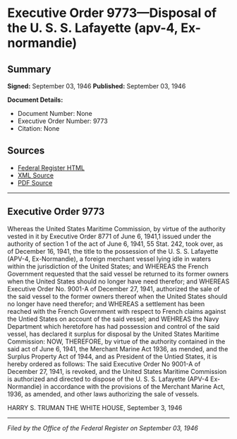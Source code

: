 # Executive Order 9773—Disposal of the U. S. S. Lafayette (apv-4, Ex-normandie)

## Summary

**Signed:** September 03, 1946
**Published:** September 03, 1946

**Document Details:**
- Document Number: None
- Executive Order Number: 9773
- Citation: None

## Sources
- [Federal Register HTML](https://www.presidency.ucsb.edu/documents/executive-order-9773-disposal-the-u-s-s-lafayette-apv-4-ex-normandie)
- [XML Source](None)
- [PDF Source](None)

---

## Executive Order 9773

Whereas the United States Maritime Commission, by virtue of the authority vested in it by Executive Order 8771 of June 6, 1941,1 issued under the authority of section 1 of the act of June 6, 1941, 55 Stat. 242, took over, as of December 16, 1941, the title to the possession of the U. S. S. Lafayette (APV-4, Ex-Normandie), a foreign merchant vessel lying idle in waters within the jurisdiction of the United States; and
WHEREAS the French Government requested that the said vessel be returned to its former owners when the United States should no longer have need therefor; and
WHEREAS Executive Order No. 9001-A of December 27, 1941, authorized the sale of the said vessel to the former owners thereof when the United States should no longer have need therefor; and
WHEREAS a settlement has been reached with the French Government with respect to French claims against the Untied States on account of the said vessel; and
WEHREAS the Navy Department which heretofore has had possession and control of the said vessel, has declared it surplus for disposal by the United States Maritime Commission:
NOW, THEREFORE, by virtue of the authority contained in the said act of June 6, 1941, the Merchant Marine Act 1936, as mended, and the Surplus Property Act of 1944, and as President of the Untied States, it is hereby ordered as follows:
The said Executive Order No 9001-A of December 27, 1941, is revoked, and the United States Maritime Commission is authorized and directed to dispose of the U. S. S. Lafayette (APV-4 Ex-Normandie) in accordance with the provisions of the Merchant Marine Act, 1936, as amended, and other laws authorizing the sale of vessels.

HARRY S. TRUMAN
THE WHITE HOUSE,
September 3, 1946

---

*Filed by the Office of the Federal Register on September 03, 1946*
